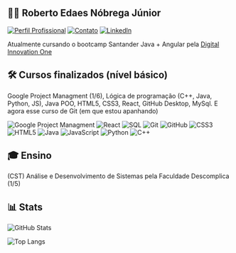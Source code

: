 ## 👨‍💻 Roberto Edaes Nóbrega Júnior

[![Perfil Profissional](https://img.shields.io/badge/Perfil-Profissional-000?style=for-the-badge&logoColor=0E76A8)](https://renj.dev.br/)
[![Contato](https://img.shields.io/badge/Gmail-000?style=for-the-badge&logo=gmail&logoColor=0E76A8)](mailto:devrenj@gmail.com)
[![LinkedIn](https://img.shields.io/badge/LinkedIn-000?style=for-the-badge&logo=linkedin&logoColor=0E76A8)](https://www.linkedin.com/in/devrenj/)

Atualmente cursando o bootcamp Santander Java + Angular pela [Digital Innovation One](https://dio.me)

## 🛠 Cursos finalizados (nível básico)
Google Project Managment (1/6), Lógica de programação (C++, Java, Python, JS), Java POO, HTML5, CSS3, React, GitHub Desktop, MySql. E agora esse curso de Git (em que estou apanhando)

![Google Project Managment](https://img.shields.io/badge/Google_Learning_Program-000?style=for-the-badge&logo=googlescholar)
![React](https://img.shields.io/badge/React-000?style=for-the-badge&logo=react)
![SQL](https://img.shields.io/badge/SQL-000?style=for-the-badge&logo=mysql)
![Git](https://img.shields.io/badge/Git-000?style=for-the-badge&logo=git)
![GitHub](https://img.shields.io/badge/GitHub-000?style=for-the-badge&logo=github)
![CSS3](https://img.shields.io/badge/CSS3-000?style=for-the-badge&logo=css3)
![HTML5](https://img.shields.io/badge/HTML5-000?style=for-the-badge&logo=html5)
![Java](https://img.shields.io/badge/Java-000?style=for-the-badge&logo=oracle)
![JavaScript](https://img.shields.io/badge/JavaScript-000?style=for-the-badge&logo=javascript)
![Python](https://img.shields.io/badge/Python-000?style=for-the-badge&logo=python)
![C++](https://img.shields.io/badge/C++-000?style=for-the-badge&logo=cplusplus)

## 🎓 Ensino
(CST) Análise e Desenvolvimento de Sistemas pela Faculdade Descomplica (1/5)

## 📊 Stats

![GitHub Stats](https://github-readme-stats.vercel.app/api?username=devrenj&theme=transparent&bg_color=000&border_color=FF3849&show_icons=true&icon_color=FF3849&title_color=FF3849&text_color=FFF&hide=stars&hide_title=true)

![Top Langs](https://github-readme-stats-git-masterrstaa-rickstaa.vercel.app/api/top-langs/?username=devrenj&bg_color=000&border_color=FF3849&title_color=FF3849&text_color=FFF)
